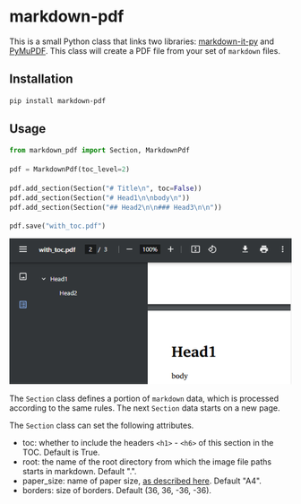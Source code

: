 # markdown-pdf

This is a small Python class that links two libraries: [markdown-it-py](https://github.com/executablebooks/markdown-it-py) and [PyMuPDF](https://github.com/pymupdf/PyMuPDF).
This class will create a PDF file from your set of `markdown` files.

## Installation

```bash
pip install markdown-pdf
```

## Usage

```python
from markdown_pdf import Section, MarkdownPdf

pdf = MarkdownPdf(toc_level=2)

pdf.add_section(Section("# Title\n", toc=False))
pdf.add_section(Section("# Head1\n\nbody\n"))
pdf.add_section(Section("## Head2\n\n### Head3\n\n"))

pdf.save("with_toc.pdf")
```

![Pdf](img/with_toc.png)

The `Section` class defines a portion of `markdown` data, which is processed according to the same rules.
The next `Section` data starts on a new page.

The `Section` class can set the following attributes.

-   toc: whether to include the headers `<h1>` - `<h6>` of this section in the TOC. Default is True.
-   root: the name of the root directory from which the image file paths starts in markdown. Default ".".
-   paper_size: name of paper size, [as described here](https://pymupdf.readthedocs.io/en/latest/functions.html#paper_size). Default "A4".
-   borders: size of borders. Default (36, 36, -36, -36).
